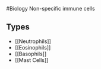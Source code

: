 #Biology 
Non-specific immune cells
## Types
* [[Neutrophils]]
* [[Eosinophils]]
* [[Basophils]]
* [[Mast Cells]]